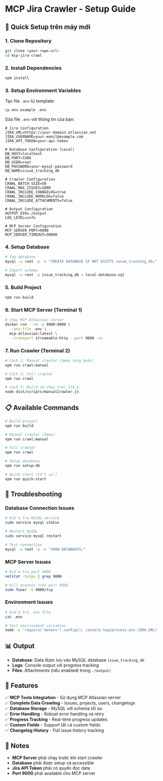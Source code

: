 # MCP Jira Crawler - Setup Guide

## 🚀 Quick Setup trên máy mới

### 1. Clone Repository
```bash
git clone <your-repo-url>
cd mcp-jira-crawl
```

### 2. Install Dependencies
```bash
npm install
```

### 3. Setup Environment Variables
Tạo file `.env` từ template:
```bash
cp env.example .env
```

Sửa file `.env` với thông tin của bạn:
```env
# Jira Configuration
JIRA_URL=https://your-domain.atlassian.net
JIRA_USERNAME=your-email@example.com
JIRA_API_TOKEN=your-api-token

# Database Configuration (Local)
DB_HOST=localhost
DB_PORT=3306
DB_USER=root
DB_PASSWORD=your-mysql-password
DB_NAME=issue_tracking_db

# Crawler Configuration
CRAWL_BATCH_SIZE=50
CRAWL_MAX_ISSUES=1000
CRAWL_INCLUDE_CHANGELOG=true
CRAWL_INCLUDE_WORKLOG=false
CRAWL_INCLUDE_ATTACHMENTS=false

# Output Configuration
OUTPUT_DIR=./output
LOG_LEVEL=info

# MCP Server Configuration
MCP_SERVER_PORT=9000
MCP_SERVER_TIMEOUT=30000
```

### 4. Setup Database
```bash
# Tạo database
mysql -u root -p -e "CREATE DATABASE IF NOT EXISTS issue_tracking_db;"

# Import schema
mysql -u root -p issue_tracking_db < local-database.sql
```

### 5. Build Project
```bash
npm run build
```

### 6. Start MCP Server (Terminal 1)
```bash
# Chạy MCP Atlassian server
docker run --rm -p 9000:9000 \
  --env-file .env \
  mcp-atlassian:latest \
  --transport streamable-http --port 9000 -vv
```

### 7. Run Crawler (Terminal 2)
```bash
# Cách 1: Manual crawler (demo từng bước)
npm run crawl:manual

# Cách 2: Full crawler
npm run crawl

# Cách 3: Build và chạy trực tiếp
node dist/scripts/manualCrawler.js
```

## 📋 Available Commands

```bash
# Build project
npm run build

# Manual crawler (demo)
npm run crawl:manual

# Full crawler
npm run crawl

# Setup database
npm run setup-db

# Quick start (tất cả)
npm run quick-start
```

## 🔧 Troubleshooting

### Database Connection Issues
```bash
# Kiểm tra MySQL service
sudo service mysql status

# Restart MySQL
sudo service mysql restart

# Test connection
mysql -u root -p -e "SHOW DATABASES;"
```

### MCP Server Issues
```bash
# Kiểm tra port 9000
netstat -tulpn | grep 9000

# Kill process trên port 9000
sudo fuser -k 9000/tcp
```

### Environment Issues
```bash
# Kiểm tra .env file
cat .env

# Test environment variables
node -e "require('dotenv').config(); console.log(process.env.JIRA_URL);"
```

## 📊 Output

- **Database**: Data được lưu vào MySQL database `issue_tracking_db`
- **Logs**: Console output với progress tracking
- **Files**: Attachments (nếu enabled) trong `./output/`

## 🎯 Features

✅ **MCP Tools Integration** - Sử dụng MCP Atlassian server  
✅ **Complete Data Crawling** - Issues, projects, users, changelogs  
✅ **Database Storage** - MySQL với schema tối ưu  
✅ **Error Handling** - Robust error handling và retry  
✅ **Progress Tracking** - Real-time progress updates  
✅ **Custom Fields** - Support tất cả custom fields  
✅ **Changelog History** - Full issue history tracking  

## 📝 Notes

- **MCP Server** phải chạy trước khi start crawler
- **Database** phải được setup và accessible
- **Jira API Token** phải có quyền đọc data
- **Port 9000** phải available cho MCP server
